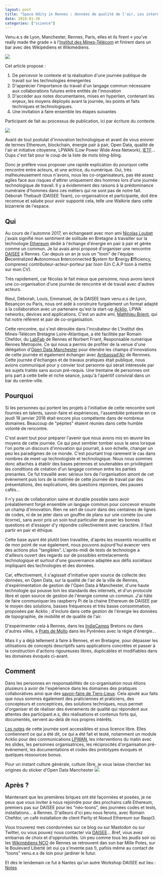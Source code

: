 ```yaml
---
layout: post
title: "Space Odity in Rennes : données de qualité de l'air, Les internets de l'énergie, Open Data Manchester et un fleuron LPWAN, se rencontrent"
date: 2018-01-20
categories: ["science"]
---
```

Venu.e.s de Lyon, Manchester, Rennes, Paris, elles et ils firent « you've really made the grade » à l'[Institut des Mines-Télécom](http://www.imt-atlantique.fr) et finirent dans un bar avec des Wikipédiens et Wikimédiens.

![](https://framapic.org/bjeYBt4jsvsR/DPXc1llqPJtr)

Cet article propose :
1. De percevoir le contexte et la réalisation d'une journée publique de travail sur les technologies émergentes
2. D'apprécier l'importance du travail d'un langage commun nécessaire aux collaborations futures entre entités de l'innovation
3. D'accéder aux notes documentaires, mises en hyperlien, contenant les enjeux, les moyens déployés avant la journée, les points et faits techniques et technologiques.
4. Une invitation à faire ensemble les étapes suivantes

Participant de fait au processus de publication, ici par écriture du contexte.

![](https://framapic.org/BcSvPJBJhDMZ/oCj90ZctVJCD)

Avant de tout postulat d'innovation technologique et avant de vous enivrer de termes Ethereum, blockchain, énergie pair à pair, Open Data, qualité de l'air et initiative citoyenne, LPWAN (Low Power Wide Area Network), [IETF](https://fr.wikipedia.org/wiki/Internet_Engineering_Task_Force)... Oups c'est fait pour le coup de la liste de mots bling-bling.

Donc je préfère vous proposer une rapide explication du pourquoi cette rencontre entre acteurs, et une actrice, du numérique. Oui, très malheureusement nous n'avons, nous les co-organisateurs, pas été assez agiles face aux risques d'attirer uniquement des hommes lors d'une journée technologique de travail. Il y a évidemment des raisons à la prédominance numéraire d'hommes dans ces métiers qui ne sont pas de notre fait. Déborah Thebault (DAISEE Team), co-organisatrice et participante, doit être reconnue et saluée pour avoir supporté cela, telle une Walkirie dans cette bizarrerie de l'espace. 

## Qui

Au cours de l'automne 2017, en échangeant avec mon ami [Nicolas Loubet](https://twitter.com/NicolasLoubet) j'avais signifié mon sentiment de solitude en Bretagne à travailler sur la technologie [Ethereum](https://fr.wikipedia.org/wiki/Ethereum) dédié à l'échange d'énergie en pair à pair et gérée comme un commun. Je lui avais ainsi proposé d'organiser une rencontre [DAISEE](http://daisee.org/) à Rennes. Car depuis un an je suis un "toon" de l'équipe **D**ecentralized **A**utonomous **I**nterconnected **S**ystem for **E**nergy **E**fficiency, comprenez contributeur-acteur-porteur par _toon_ (Un C.A.P toon à mettre sur mon CV).

Très rapidement, car Nicolas le fait mieux que personne, nous avons lancé une co-organisation d'une journée de rencontre et de travail avec d'autres acteurs.

Rieul, Déborah, Louis, Emmanuel, de la DAISEE team venu.e.s de Lyon, Besançon ou Paris, nous ont aidé à construire furgalement un format adapté à la collaboration avec un partenaire qu'est la start-up [Acklio](http://www.ackl.io), LPWA networks, devices and applications. C'est un autre ami, [Mathhieu Brient](https://twitter.com/MatthieuBrient), qui fut notre référent et pair de co-organisation.

Cette rencontre, qui s'est déroulée dans l'incubateur de L'Institut des Mines-Télécom Bretagne Loire-Atlantique, a été facilitée par Romain Chefdor, du [LabFab](http://www.labfab.fr) de Rennes et Norbert Friant, Responsable numérique Rennes Metropole. Ce qui nous a permis de profiter de la venue d'une délégation d'[Open Data Manchester](http://www.opendatamanchester.org.uk) pour étendre les champs d'innovations de cette journée et également échanger avec [Ambassad'Air](http://www.wiki-rennes.fr/Ambassad%27Air) de Rennnes. Cette journée d'échanges et de travaux pratiques était publique, nous avions communiqué pour y convier tout personne qui serait intéressée par les sujets traités sans aucun pré-requis. Une trentaine de personnes ont pris part à cette belle et riche séance, jusqu'à l'apéritif convivial dans un bar du centre-ville. 

## Pourquoi

Si les personnes qui portent les projets à l'initiative de cette rencontre sont fournies en talents, savoir-faire et expériences, l'assemblée présente en ce jeudi 18 janvier 2018 était encore plus compétente dans de nombreux domaines. Beaucoup de "pépites" étaient réunies dans cette humble volonté de rencontre.

C'est avant tout pour préparer l'avenir que nous avons mis en œuvre les moyens de cette journée. Ce qui peut sembler tomber sous le sens lorsque l'on porte un discours d'innovation qui pourrait, à son échelle, changer un peu les paradigmes de ce monde. C'est pourtant trop rarement le cas dans nombres de meet-up technologiste et technologique. Nous nous sommes donc attachés à établir des bases pérennes et soutenables en privilégiant les conditions de création d'un langage commun entre les parties prenantes. Ce fut travaillé avec sérieux lors de l'organisation amont de cet évènement puis lors de la matinée de cette journée de travail par des présentations, des explications, des questions réponses, des pauses cafés...

Il n'y pas de collaboration saine et durable possible sans avoir préalablement forgé ensemble un langage commun pour concevoir ensuite un champ d'innovation. Rien ne sert de courir dans des centaines de lignes de codes, ni de se jeter dans un gouffre de plans sur une comète (ou une licorne), sans avoir pris un soin tout particulier de poser les bonnes questions et d'essayer d'y répondre collectivement avec caractère. Il faut partir en pair et éthique. 

Cette base ayant été plutôt bien travaillée, d'après les ressentis recueillis et de mon point de vue également, nous pouvons aujourd'hui avancer vers des actions plus "tangibles". L'après-midi de tests de technologie a d'ailleurs ouvert des regards sur de possibles entrelacements technologique et surtout d'une gouvernance adaptée aux défis sociétaux impliquant des technologies et des données.

Car, effectivement, il s'agissait d'initiative open source de collecte des données, en Open Data, sur la qualité de l'air de la ville de Rennes, d'expérimentation de gestion de l'Open Data à Manchester, d'une haute technologie qui pousse loin les standards des internets, et d'un protocole libre et open source de gestion de l'énergie comme un commun.
J'ai hâte de faire communiquer les raspberry Pi de la chaine Ethereum de DAISEE par le moyen des solutions, basses fréquences et très basse consommation, proposées par Acklio ; d'inclure dans cette gestion de l'énergie les données de topographie, de mobilité et de qualité de l'air.

D'expérimenter cela à Rennes, dans les [IndieCamps](http://movilab.org/index.php?title=IndieCamp) Bretons ou dans d'autres villes, à [Prats de Mollo](https://www.virtual-assembly.org/prats-enr-village-transition-energetique/) dans les Pyrénées avec la régie d'énergie...

Mais il y a déjà tellement à faire à Rennes, et en Bretagne, pour dépasser les utilisations de concepts descriptifs sans applications concrètes et passer à la construction d'actions rigoureuses libres, duplicables et modifiables dans les domaines évoqués ci-avant.

## Comment

Dans les personnes en responsabilités de co-organisation nous étions plusieurs à avoir de l'expérience dans les domaines des pratiques collaboratives ainsi que des [savoir-faire de Tiers-Lieux](https://xavcc.github.io/hsociety/2018/01/16/tilios.html). Cela ajouté aux faits que nous sommes également des praticiennes et praticiens, des concepteurs et conceptrices, des solutions techniques, nous permet d'organiser et de réaliser des évenements de qualité qui répondent aux attentes des participant.e.s, des réalisations et contenus forts qui, documentés, servent au-delà de nos propres intérêts.

[Les notes](https://pad.lamyne.org/201801_BootCampRennes#) de cette journée sont accessibles et sous licence libre. Elles contiennent ce qui a été dit, ce qui a été fait et testé, notamment un module Acklio pour des communications [LPWAN](https://en.wikipedia.org/wiki/LPWAN), les interventions du matin avec les slides, les personnes organisatrices, les réciprocités d'organisation pré-évènement, les documentations et codes des prototypes évoqués et quelques ressources bonus.

Pour un instant culture générale, culture libre, je vous laisse chercher les origines du sticker d'Open Data Manchester
![](http://www.opendatamanchester.org.uk/wp-content/uploads/2012/11/24hr-data-people-e1499761232672-768x389.jpg)

## Après ?

Maintenant que les premières briques ont été façonnées et posées, je ne peux que vous inviter à nous rejoindre pour des prochains café Ethereum, premiers pas sur DAISEE pour les "néo-toons", des journées codes et tests, installations... à Rennes. D'ailleurs d'ici peu nous ferons, avec Romain Chefdor, un café installation de client Parity et Noeud Ethereum sur Raspi3.

Vous trouverez mes coordonnées sur ce blog ou sur Mastodon ou sur Twitter, ou vous pouvez nous contacter via [DAISEE](http://daisee.org)... Bref, vous avez embarras de choix et d'opprotunités.
Un peu comme tous les jeudis soir où les [Wikimédiens NCO](https://www.wikimedia.fr/participation-locale/rennes/) de Rennes se retrouvent dan sun bar Mille Potes, sur le Boulevard Liberté (et oui ça s'invente pas !), pafois même au contact de "toons" venu.e.s de loin pour jardiner le futur.

Et dès le lendemain ce fut à Nantes qu'un autre Workshop DAISEE eut lieu : [Notes](https://pad.lamyne.org/s/Skgdn9iXG)
